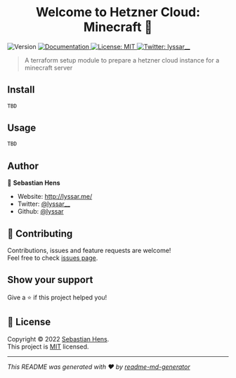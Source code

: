<h1 align="center">Welcome to Hetzner Cloud: Minecraft 👋</h1>
<p>
  <img alt="Version" src="https://img.shields.io/badge/version-1.0.0-blue.svg?cacheSeconds=2592000" />
  <a href="./docs" target="_blank">
    <img alt="Documentation" src="https://img.shields.io/badge/documentation-yes-brightgreen.svg" />
  </a>
  <a href="https://opensource.org/licenses/MIT" target="_blank">
    <img alt="License: MIT" src="https://img.shields.io/badge/License-MIT-yellow.svg" />
  </a>
  <a href="https://twitter.com/lyssar__" target="_blank">
    <img alt="Twitter: lyssar__" src="https://img.shields.io/twitter/follow/lyssar__.svg?style=social" />
  </a>
</p>

> A terraform setup module to prepare a hetzner cloud instance for a minecraft server

## Install

```sh
TBD
```

## Usage

```sh
TBD
```

## Author

👤 **Sebastian Hens**

* Website: http://lyssar.me/
* Twitter: [@lyssar__](https://twitter.com/lyssar__)
* Github: [@lyssar](https://github.com/lyssar)

## 🤝 Contributing

Contributions, issues and feature requests are welcome!<br />Feel free to check [issues page](https://github.com/lyssar/hcloud-mc-module/issues). 

## Show your support

Give a ⭐️ if this project helped you!

## 📝 License

Copyright © 2022 [Sebastian Hens](https://github.com/lyssar).<br />
This project is [MIT](https://opensource.org/licenses/MIT) licensed.

***
_This README was generated with ❤️ by [readme-md-generator](https://github.com/kefranabg/readme-md-generator)_
